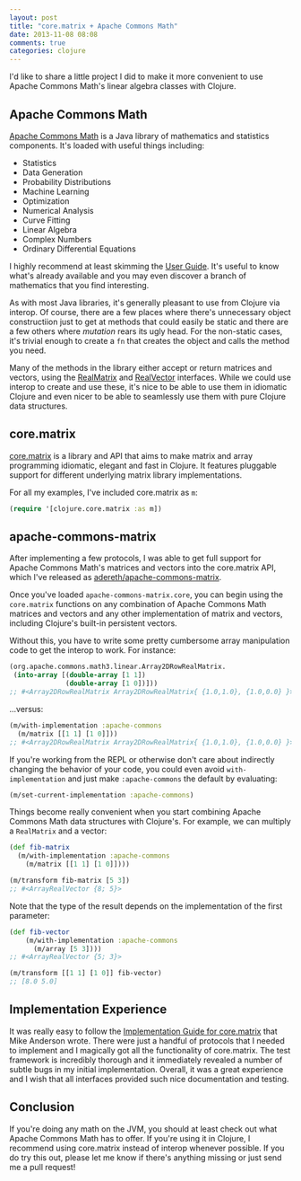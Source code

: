 ```yaml
---
layout: post
title: "core.matrix + Apache Commons Math"
date: 2013-11-08 08:08
comments: true
categories: clojure
---
```

I'd like to share a little project I did to make it more convenient to use Apache Commons Math's linear algebra classes with Clojure.

## Apache Commons Math
[Apache Commons Math](http://commons.apache.org/proper/commons-math/index.html) is a Java library of mathematics and statistics components.  It's loaded with useful things including:

- Statistics
- Data Generation
- Probability Distributions
- Machine Learning
- Optimization
- Numerical Analysis
- Curve Fitting
- Linear Algebra
- Complex Numbers
- Ordinary Differential Equations

I highly recommend at least skimming the [User Guide](http://commons.apache.org/proper/commons-math/userguide/index.html).  It's useful to know what's already available and you may even discover a branch of mathematics that you find interesting.

As with most Java libraries, it's generally pleasant to use from Clojure via interop.  Of course, there are a few places where there's unnecessary object constructiion just to get at methods that could easily be static and there are a few others where *mutation* rears its ugly head.  For the non-static cases, it's trivial enough to create a `fn` that creates the object and calls the method you need.

Many of the methods in the library either accept or return matrices and vectors, using the [RealMatrix](http://commons.apache.org/proper/commons-math/apidocs/org/apache/commons/math3/linear/RealMatrix.html) and [RealVector](http://commons.apache.org/proper/commons-math/apidocs/org/apache/commons/math3/linear/RealVector.html) interfaces.  While we could use interop to create and use these, it's nice to be able to use them in idiomatic Clojure and even nicer to be able to seamlessly use them with pure Clojure data structures.

## core.matrix
[core.matrix](https://github.com/mikera/core.matrix) is a library and API that aims to make matrix and array programming idiomatic, elegant and fast in Clojure.  It features pluggable support for different underlying matrix library implementations.

For all my examples, I've included core.matrix as `m`:
```clojure
(require '[clojure.core.matrix :as m])
```

## apache-commons-matrix
After implementing a few protocols, I was able to get full support for Apache Commons Math's matrices and vectors into the core.matrix API, which I've released as [adereth/apache-commons-matrix](https://github.com/adereth/apache-commons-matrix).

Once you've loaded `apache-commons-matrix.core`, you can begin using the `core.matrix` functions on any combination of Apache Commons Math matrices and vectors and any other implementation of matrix and vectors, including Clojure's built-in persistent vectors.

Without this, you have to write some pretty cumbersome array manipulation code to get the interop to work.  For instance:
```clojure
(org.apache.commons.math3.linear.Array2DRowRealMatrix.
 (into-array [(double-array [1 1])
              (double-array [1 0])]))
;; #<Array2DRowRealMatrix Array2DRowRealMatrix{ {1.0,1.0}, {1.0,0.0} }>
```

...versus:

```clojure
(m/with-implementation :apache-commons
  (m/matrix [[1 1] [1 0]]))
;; #<Array2DRowRealMatrix Array2DRowRealMatrix{ {1.0,1.0}, {1.0,0.0} }>
```

If you're working from the REPL or otherwise don't care about indirectly changing the behavior of your code, you could even avoid `with-implementation` and just make `:apache-commons` the default by evaluating: 
```clojure
(m/set-current-implementation :apache-commons)
```

Things become really convenient when you start combining Apache Commons Math data structures with Clojure's.  For example, we can multiply a `RealMatrix` and a vector:

```clojure
(def fib-matrix
  (m/with-implementation :apache-commons
    (m/matrix [[1 1] [1 0]])))

(m/transform fib-matrix [5 3])
;; #<ArrayRealVector {8; 5}>
```

Note that the type of the result depends on the implementation of the first parameter:

```clojure
(def fib-vector
    (m/with-implementation :apache-commons
      (m/array [5 3])))
;; #<ArrayRealVector {5; 3}>

(m/transform [[1 1] [1 0]] fib-vector)
;; [8.0 5.0]
```

## Implementation Experience
It was really easy to follow the [Implementation Guide for core.matrix](https://github.com/mikera/core.matrix/wiki/Implementation-Guide) that Mike Anderson wrote.  There were just a handful of protocols that I needed to implement and I magically got all the functionality of core.matrix.  The test framework is incredibly thorough and it immediately revealed a number of subtle bugs in my initial implementation.  Overall, it was a great experience and I wish that all interfaces provided such nice documentation and testing.

## Conclusion
If you're doing any math on the JVM, you should at least check out what Apache Commons Math has to offer.  If you're using it in Clojure, I recommend using core.matrix instead of interop whenever possible.  If you do try this out, please let me know if there's anything missing or just send me a pull request!
